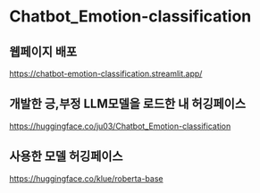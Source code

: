 # Chatbot_Emotion-classification

## 웹페이지 배포
https://chatbot-emotion-classification.streamlit.app/

## 개발한 긍,부정 LLM모델을 로드한 내 허깅페이스
https://huggingface.co/ju03/Chatbot_Emotion-classification

## 사용한 모델 허깅페이스
https://huggingface.co/klue/roberta-base
